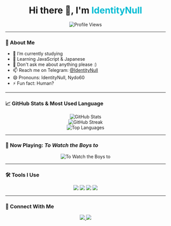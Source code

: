 <h1 align="center">Hi there 👋, I'm <span style="color:#00bcd4">IdentityNull</span></h1>

<p align="center">
  <img src="https://komarev.com/ghpvc/?username=IdentityNulll&label=Profile%20views&color=0e75b6&style=flat" alt="Profile Views" />
</p>

---

### 🧠 About Me

- 🔭 I’m currently studying  
- 🌱 Learning JavaScript & Japanese  
- 💬 Don't ask me about anything please :)  
- 📫 Reach me on Telegram: [@IdentityNull](https://t.me/IdentityNull)  
- 😄 Pronouns: IdentityNull, Nydo60  
- ⚡ Fun fact: Human?

---

### 📈 GitHub Stats & Most Used Language

<p align="center">
  <img src="https://github-readme-stats.vercel.app/api?username=IdentityNulll&show_icons=true&theme=tokyonight&hide_title=true" alt="GitHub Stats" />
  <br/>
  <img src="https://github-readme-streak-stats.herokuapp.com?user=IdentityNulll&theme=tokyonight&hide_border=true" alt="GitHub Streak" />
  <br/>
  <img src="https://github-readme-stats.vercel.app/api/top-langs/?username=IdentityNulll&layout=compact&theme=tokyonight" alt="Top Languages" />
</p>

---

### 🎵 Now Playing: *To Watch the Boys to*  
<p align="center">
  <img src="https://spotify-readme-vodiylik.vercel.app/api/track/3ktAYNcRHpazJ9qecm3ptn?theme=dark&scan=true&spin=1" alt="To Watch the Boys to" />
</p>

---

### 🛠️ Tools I Use

<p align="center">
  <img src="https://img.shields.io/badge/HTML5-E34F26?style=for-the-badge&logo=html5&logoColor=white" />
  <img src="https://img.shields.io/badge/CSS3-1572B6?style=for-the-badge&logo=css3&logoColor=white" />
  <img src="https://img.shields.io/badge/JavaScript-F7DF1E?style=for-the-badge&logo=javascript&logoColor=black" />
  <img src="https://img.shields.io/badge/TailwindCSS-38B2AC?style=for-the-badge&logo=tailwind-css&logoColor=white" />
</p>

---

### 🔗 Connect With Me

<p align="center">
  <a href="https://t.me/IdentityNull">
    <img src="https://img.shields.io/badge/Telegram-2CA5E0?style=for-the-badge&logo=telegram&logoColor=white" />
  </a>
  <a href="https://github.com/IdentityNulll">
    <img src="https://img.shields.io/badge/GitHub-181717?style=for-the-badge&logo=github&logoColor=white" />
  </a>
</p>
